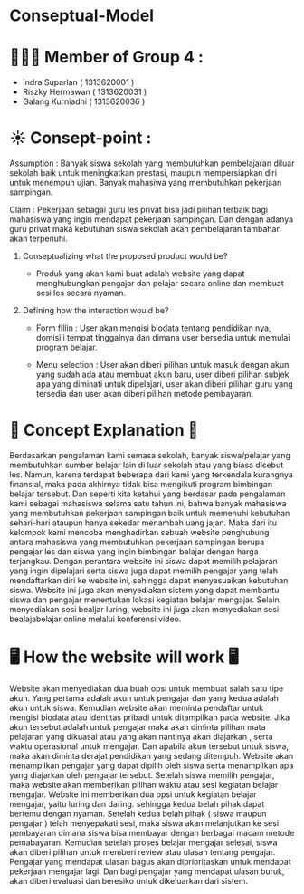 # Conseptual-Model
# :family_man_boy_boy: Member of Group 4 : 
- Indra Suparlan    ( 1313620001 )
- Riszky Hermawan   ( 1313620031 )
- Galang Kurniadhi  ( 1313620036 )



# :sunny: Consept-point :
Assumption :
    Banyak siswa sekolah yang membutuhkan pembelajaran diluar sekolah baik untuk meningkatkan prestasi, maupun mempersiapkan diri untuk menempuh ujian.
    Banyak mahasiwa yang membutuhkan pekerjaan sampingan.

Claim :
    Pekerjaan sebagai guru les privat bisa jadi pilihan terbaik bagi mahasiswa yang ingin mendapat pekerjaan sampingan. Dan dengan adanya guru privat maka kebutuhan siswa sekolah akan pembelajaran tambahan akan terpenuhi.



1. Conseptualizing what the proposed product would be?
    - Produk yang akan kami buat adalah website yang dapat menghubungkan pengajar dan pelajar  secara online dan membuat sesi les secara nyaman.


2. Defining how the interaction would be?
    - Form fillin : User akan mengisi biodata tentang pendidikan nya, domisili tempat tinggalnya dan dimana user bersedia untuk memulai program belajar.
         
    - Menu selection : User akan diberi pilihan untuk masuk dengan akun yang sudah ada atau membuat akun baru, user diberi pilihan subjek apa yang diminati untuk dipelajari,   user akan diberi pilihan guru yang tersedia dan user akan diberi pilihan metode pembayaran.



# :book:  Concept Explanation :open_book:
  Berdasarkan pengalaman kami semasa sekolah, banyak siswa/pelajar yang membutuhkan sumber belajar lain di luar sekolah atau yang biasa disebut les. Namun, karena terdapat beberapa dari kami yang terkendala kurangnya finansial, maka pada akhirnya tidak bisa mengikuti program bimbingan belajar tersebut. Dan seperti kita ketahui yang berdasar pada pengalaman kami sebagai mahasiswa selama satu tahun ini, bahwa banyak mahasiswa yang membutuhkan pekerjaan sampingan baik untuk memenuhi kebutuhan sehari-hari ataupun hanya sekedar menambah uang jajan.
  Maka dari itu kelompok kami mencoba menghadirkan sebuah website penghubung antara mahasiswa yang membutuhkan pekerjaan sampingan berupa pengajar les dan siswa yang ingin bimbingan belajar dengan harga terjangkau. Dengan perantara website ini siswa dapat memilih pelajaran yang ingin dipelajari serta siswa juga dapat memilih pengajar yang telah mendaftarkan diri ke website ini, sehingga dapat menyesuaikan kebutuhan siswa. Website ini juga akan menyediakan sistem yang dapat membantu siswa dan pengajar menentukan lokasi kegiatan belajar mengajar. Selain menyediakan sesi bealjar luring, website ini juga akan menyediakan sesi bealajabelajar online melalui konferensi video.
  
  
# :desktop_computer: How the website will work :desktop_computer:
  Website akan menyediakan dua buah opsi untuk membuat salah satu tipe akun. Yang pertama adalah akun untuk pengajar dan yang kedua adalah akun untuk siswa. Kemudian website akan meminta pendaftar untuk mengisi biodata atau identitas pribadi untuk ditampilkan pada website. Jika akun tersebut adalah untuk pengajar maka akan diminta pilihan mata pelajaran yang dikuasai atau yang akan nantinya akan diajarkan , serta waktu operasional untuk mengajar. Dan apabila akun tersebut untuk siswa, maka akan diminta derajat pendidikan yang sedang ditempuh.
  Website akan menampilkan pengajar yang dapat dipilih oleh siswa serta menampilkan apa yang diajarkan oleh pengajar tersebut. Setelah siswa memilih pengajar, maka website akan memberikan pilihan waktu atau sesi kegiatan belajar mengajar. Website ini memberikan dua opsi untuk kegiatan belajar mengajar, yaitu luring dan daring. sehingga kedua belah pihak dapat bertemu dengan nyaman.
  Setelah kedua belah pihak ( siswa maupun pengajar ) telah menyepakati sesi, maka siswa akan melanjutkan ke sesi pembayaran dimana siswa bisa membayar dengan berbagai macam metode pemabayaran. Kemudian setelah proses belajar mengajar selesai, siswa akan diberi pilihan untuk memberi review atau ulasan tentang pengajar. Pengajar yang mendapat ulasan bagus akan diprioritaskan untuk mendapat pekerjaan mengajar lagi. Dan bagi pengajar yang mendapat ulasan buruk, akan diberi evaluasi dan beresiko untuk dikeluarkan dari sistem.


